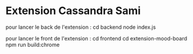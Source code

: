 # Extension Cassandra Sami

pour lancer le back de l'extension : 
   cd backend
   node index.js
   
pour lancer le front de l'extension : 
   cd frontend
   cd extension-mood-board
   npm run build:chrome

